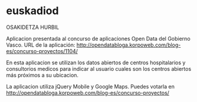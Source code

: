 # euskadiod
OSAKIDETZA HURBIL

Aplicacion presentada al concurso de aplicaciones Open Data del Gobierno Vasco.
URL de la aplicación: http://opendatabloga.korpoweb.com/blog-es/concurso-proyectos/1104/

En esta aplicacion se utilizan los datos abiertos de centros hospitalarios y consultorios medicos
para indicar al usuario cuales son los centros abiertos más próximos a su ubicacion.

La aplicacion utiliza jQuery Mobile y Google Maps.
Puedes votarla en http://opendatabloga.korpoweb.com/blog-es/concurso-proyectos/
